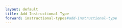 ```yaml
---
layout: default
title: Add Instructional Type
forward: instructional-types#add-instructional-type
---
```

